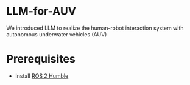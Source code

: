 # LLM-for-AUV
We introduced LLM to realize the human-robot interaction system with autonomous underwater vehicles (AUV)

# Prerequisites
* Install [ROS 2 Humble](https://docs.ros.org/en/humble/)
